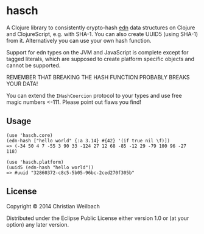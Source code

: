# hasch

A Clojure library to consistently crypto-hash [edn](https://github.com/edn-format/edn) data structures on Clojure and ClojureScript, e.g. with SHA-1.
You can also create UUID5 (using SHA-1) from it. Alternatively you can use your own hash function.

Support for edn types on the JVM and JavaScript is complete except for tagged literals, which are supposed to create platform specific objects and cannot be supported.

REMEMBER THAT BREAKING THE HASH FUNCTION PROBABLY BREAKS YOUR DATA!

You can extend the `IHashCoercion` protocol to your types and use free magic numbers <-111. Please point out flaws you find!

## Usage

    (use 'hasch.core)
    (edn-hash ["hello world" {:a 3.14} #{42} '(if true nil \f)])
    => (-34 50 4 7 -55 3 90 33 -124 27 12 68 -85 -12 29 -79 100 96 -27 118)

    (use 'hasch.platform)
    (uuid5 (edn-hash "hello world"))
    => #uuid "32860372-c8c5-5b05-96bc-2ced270f305b"

## License

Copyright © 2014 Christian Weilbach

Distributed under the Eclipse Public License either version 1.0 or (at
your option) any later version.

